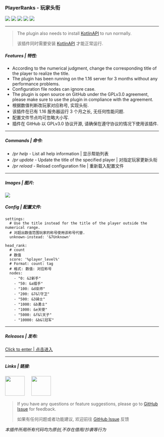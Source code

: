 ### PlayerRanks *-* 玩家头衔
![](https://img.shields.io/github/license/Score2/PlayerRanks?color=blue&style=for-the-badge)
![](https://img.shields.io/github/downloads/Score2/PlayerRanks/total?color=green&style=for-the-badge)
![](https://img.shields.io/github/v/release/Score2/PlayerRanks?color=purple&style=for-the-badge)
![](https://img.shields.io/github/issues/Score2/PlayerRanks?style=for-the-badge)
![](https://img.shields.io/github/issues-pr/Score2/PlayerRanks?style=for-the-badge)

***
> The plugin also needs to install [KotlinAPI](https://www.mcbbs.net/thread-1080136-1-1.html) to run normally.
>
> 该插件同时需要安装 [KotlinAPI](https://www.mcbbs.net/thread-1080136-1-1.html) 才能正常运行.
##### Features | 特性:
* According to the numerical judgment, change the corresponding title of the player to realize the title.
* The plugin has been running on the 1.16 server for 3 months without any performance problems.
* Configuration file nodes can ignore case.
* The plugin is open source on GitHub under the GPLv3.0 agreement, please make sure to use the plugin in compliance with the agreement.
* 根据数值判断改玩家对应称号, 实现头衔.
* 该插件在已有 1.16 服务器运行 3 个月之长, 无任何性能问题.
* 配置文件节点均可忽略大小写.
* 插件在 GitHub 以 GPLv3.0 协议开源, 请确保在遵守协议的情况下使用该插件.

***

##### Commands | 命令:
* */pr help* - List all help information | 显示帮助列表
* */pr update* - Update the title of the specified player | 对指定玩家更新头衔
* */pr reload* - Reload configuration file | 重新载入配置文件

***

##### Images | 图片:
![](http://mc3.roselle.vip:602/plugins/playerranks/images/1.jpg)


##### Config | 配置文件:
```
settings:
  # Use the title instead for the title of the player outside the numerical range.
  # 对超出数值范围玩家的称号使用该称号代替.
  unknown-instead: '&7Unknown'

head_rank:
  # count
  # 数值
  score: '%player_level%'
  # Format: count: tag
  # 格式: 数值: 对应称号
  nodes:
    - "0: &2新手"
    - "50: &a猎手"
    - "100: &d巫师"
    - "200: &7&l守卫"
    - "500: &3骑士"
    - "1000: &b勇士"
    - "1000: &e天使"
    - "5000: &f&l天子"
    - "10000: &b&l冠军"
```

***
##### Releases | 发布:
[Click to enter | 点击进入](https://github.com/Score2/PlayerRanks/releases)

***
##### Links | 链接:
[<img src="http://mc3.roselle.vip:602/icons/github.svg" width="64" height="64"/>](https://github.com/Score2/PlayerRanks) 　
[<img src="http://mc3.roselle.vip:602/icons/wiki.svg" width="64" height="64"/>](https://github.com/Score2/PlayerRanks/wiki) 　

> If you have any questions or feature suggestions, please go to [GitHub Issue](https://github.com/Score2/PlayerRanks/issues) for feedback.
>
> 如果有任何问题或者功能建议, 欢迎前往 [GitHub Issue](https://github.com/Score2/PlayerRanks/issues) 反馈

*本插件所用所有代码均为原创,不存在借用/抄袭等行为*